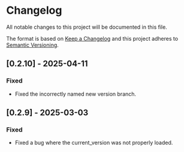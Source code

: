 # Changelog

All notable changes to this project will be documented in this file.

The format is based on [Keep a Changelog](http://keepachangelog.com/)
and this project adheres to [Semantic Versioning](http://semver.org/).

## [0.2.10] - 2025-04-11

### Fixed

- Fixed the incorrectly named new version branch.

## [0.2.9] - 2025-03-03

### Fixed

- Fixed a bug where the current_version was not properly loaded.
